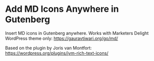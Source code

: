 # Add MD Icons Anywhere in Gutenberg
Insert MD icons in Gutenberg anywhere. Works with Marketers Delight WordPress theme only: https://gauravtiwari.org/go/md/

Based on the plugin by Joris van Montfort: https://wordpress.org/plugins/jvm-rich-text-icons/
